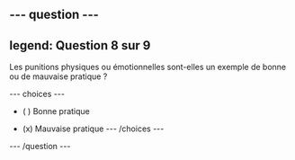 --- question ---
---
legend: Question 8 sur 9
---

Les punitions physiques ou émotionnelles sont-elles un exemple de bonne ou de mauvaise pratique ?

--- choices ---
- ( ) Bonne pratique

- (x) Mauvaise pratique --- /choices ---

--- /question ---
